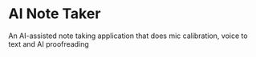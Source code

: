 # AI Note Taker
An AI-assisted note taking application that does mic calibration, voice to text and AI proofreading
